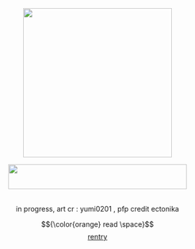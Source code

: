 <div align="center">
<img src="https://files.catbox.moe/46csne.webp" width="300" height="300"/></p>
<img src="https://64.media.tumblr.com/6a31152b717981b705bf5f82dc039ead/6068dd1e79015495-3e/s1280x1920/9698fd15eb866ba21be7e168714ccf5f914e93ca.gifv" width="360" height="50"/></p>
</div>
<br>
<div align="center"> 
in progress, art cr : yumi0201 , pfp credit ectonika
<div align="center"> 
 
$${\color{orange} read \space}$$ [rentry](https://rentry.co/croissant-cookie)
 
